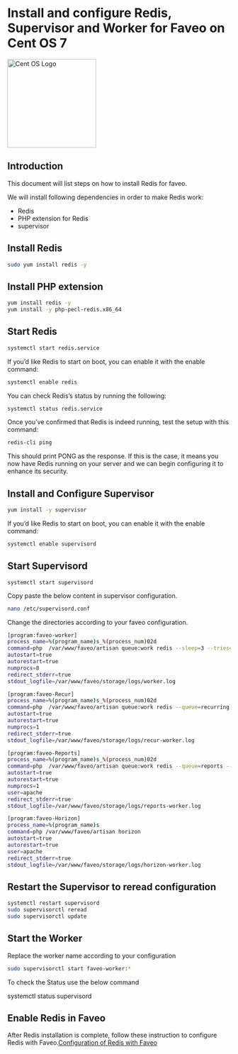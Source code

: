 # Install and configure Redis, Supervisor and Worker for Faveo on Cent OS 7 <!-- omit in toc -->

<img alt="Cent OS Logo" src="https://upload.wikimedia.org/wikipedia/commons/thumb/b/bf/Centos-logo-light.svg/300px-Centos-logo-light.svg.png" width="200"  />

## Introduction

This document will list steps on how to install Redis for faveo.

We will install following dependencies in order to make Redis work:

- Redis
- PHP extension for Redis
- supervisor

## Install Redis

```sh
sudo yum install redis -y
```

## Install PHP extension

```sh
yum install redis -y
yum install -y php-pecl-redis.x86_64
```

## Start Redis

```sh
systemctl start redis.service
```

If you’d like Redis to start on boot, you can enable it with the enable command:

```sh
systemctl enable redis
```

You can check Redis’s status by running the following:

```sh
systemctl status redis.service
```

Once you’ve confirmed that Redis is indeed running, test the setup with this command:

```sh
redis-cli ping
```
This should print PONG as the response. If this is the case, it means you now have Redis running on your server and we can begin configuring it to enhance its security.

## Install and Configure Supervisor

```sh
yum install -y supervisor
```

If you’d like Redis to start on boot, you can enable it with the enable command:

```sh
systemctl enable supervisord
```

## Start Supervisord

```
systemctl start supervisord
```

Copy paste the below content in supervisor configuration.

```sh
nano /etc/supervisord.conf
```

Change the directories according to your faveo configuration.

```sh
[program:faveo-worker]
process_name=%(program_name)s_%(process_num)02d
command=php  /var/www/faveo/artisan queue:work redis --sleep=3 --tries=3
autostart=true
autorestart=true
numprocs=8
redirect_stderr=true
stdout_logfile=/var/www/faveo/storage/logs/worker.log

[program:faveo-Recur]
process_name=%(program_name)s_%(process_num)02d
command=php  /var/www/faveo/artisan queue:work redis --queue=recurring --sleep=3 --tries=3
autostart=true
autorestart=true
numprocs=1
redirect_stderr=true
stdout_logfile=/var/www/faveo/storage/logs/recur-worker.log

[program:faveo-Reports]
process_name=%(program_name)s_%(process_num)02d
command=php  /var/www/faveo/artisan queue:work redis --queue=reports --sleep=3 --tries=3
autostart=true
autorestart=true
numprocs=1
user=apache
redirect_stderr=true
stdout_logfile=/var/www/faveo/storage/logs/reports-worker.log

[program:faveo-Horizon]
process_name=%(program_name)s
command=php /var/www/faveo/artisan horizon
autostart=true
autorestart=true
user=apache
redirect_stderr=true
stdout_logfile=/var/www/faveo/storage/logs/horizon-worker.log
```
## Restart the Supervisor to reread configuration

```sh
systemctl restart supervisord 
sudo supervisorctl reread 
sudo supervisorctl update
```

##  Start the Worker

Replace the worker name according to your configuration

```sh
sudo supervisorctl start faveo-worker:*
```

To check the Status use the below command

systemctl status supervisord

## Enable Redis in Faveo
After Redis installation is complete, follow these instruction to configure Redis with Faveo.[Configuration of Redis with Faveo](https://support.faveohelpdesk.com/show/enable-redis-in-faveo)